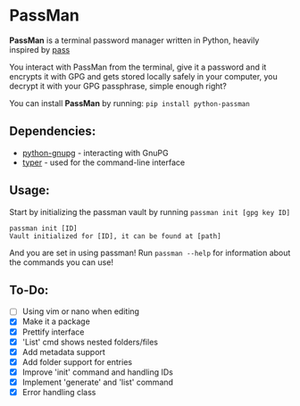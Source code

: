 # PassMan
**PassMan** is a terminal password manager written in Python, heavily inspired by [pass](https://www.passwordstore.org/)

You interact with PassMan from the terminal, give it a password and it encrypts it with GPG and gets stored locally safely in your computer, you decrypt it with your GPG passphrase, simple enough right?

You can install **PassMan** by running:
`pip install python-passman`

## Dependencies:
- [python-gnupg](https://docs.red-dove.com/python-gnupg/) - interacting with GnuPG
- [typer](https://typer.tiangolo.com/) - used for the command-line interface

## Usage:
Start by initializing the passman vault by running `passman init [gpg key ID]`
```
passman init [ID]
Vault initialized for [ID], it can be found at [path]
```

And you are set in using passman! Run `passman --help` for information 
about the commands you can use!


## To-Do:
- [ ] Using vim or nano when editing
- [x] Make it a package
- [x] Prettify interface
- [x] 'List' cmd shows nested folders/files
- [x] Add metadata support
- [x] Add folder support for entries
- [x] Improve 'init' command and handling IDs
- [x] Implement 'generate' and 'list' command
- [x] Error handling class